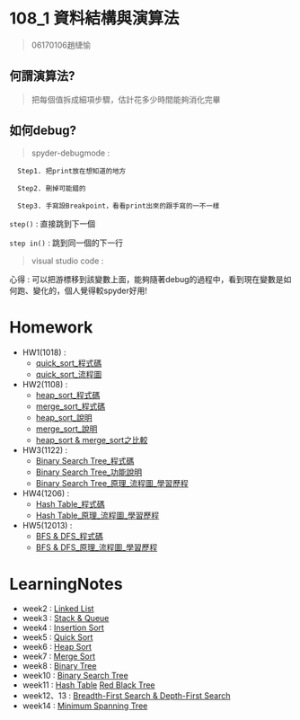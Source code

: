 # 108_1 資料結構與演算法
>06170106趙緁愉

## 何謂演算法?
>把每個值拆成細項步驟，估計花多少時間能夠消化完畢

## 如何debug?
  >spyder-debugmode :
  
      Step1. 把print放在想知道的地方             
      
      Step2. 刪掉可能錯的
    
      Step3. 手寫設Breakpoint，看看print出來的跟手寫的一不一樣
   
   `step()` : 直接跳到下一個
   
   `step in()` : 跳到同一個的下一行
   
   >visual studio code :
   
   心得 : 可以把游標移到該變數上面，能夠隨著debug的過程中，看到現在變數是如何跑、變化的，個人覺得較spyder好用!


# Homework
* HW1(1018) :
    * [quick_sort_程式碼](https://nbviewer.jupyter.org/github/zhaoqieyu/LearningNotes/blob/master/HW1/HW1_QuickSort.ipynb)
    * [quick_sort_流程圖](https://github.com/zhaoqieyu/LearningNotes/blob/master/HW1/%E6%B5%81%E7%A8%8B%E5%9C%96_Quick%20Sort.jpg)
* HW2(1108) :
    * [heap_sort_程式碼](https://github.com/zhaoqieyu/LearningNotes/blob/master/HW2/heap_sort_06170106.py)
    * [merge_sort_程式碼](https://github.com/zhaoqieyu/LearningNotes/blob/master/HW2/merge_sort_06170106.py)
    * [heap_sort_說明](https://github.com/zhaoqieyu/LearningNotes/blob/master/HW2/heap_sort_%E8%AA%AA%E6%98%8E.ipynb)
    * [merge_sort_說明](https://github.com/zhaoqieyu/LearningNotes/blob/master/HW2/merge_sort_%E8%AA%AA%E6%98%8E.ipynb)
    * [heap_sort & merge_sort之比較](https://github.com/zhaoqieyu/LearningNotes/blob/master/HW2/heap_sort%20%26%20merge_sort%E4%B9%8B%E6%AF%94%E8%BC%83.md)
* HW3(1122) :
    * [Binary Search Tree_程式碼](https://github.com/zhaoqieyu/LearningNotes/blob/master/HW3/binary_search_tree_06170106.py)
    * [Binary Search Tree_功能說明](https://github.com/zhaoqieyu/LearningNotes/blob/master/HW3/binary_search_tree_%E5%8A%9F%E8%83%BD%E8%AA%AA%E6%98%8E.ipynb)
    * [Binary Search Tree_原理_流程圖_學習歷程](https://github.com/zhaoqieyu/LearningNotes/blob/master/HW3/binary_search_tree_%E5%8E%9F%E7%90%86_%E6%B5%81%E7%A8%8B%E5%9C%96_%E5%AD%B8%E7%BF%92%E6%AD%B7%E7%A8%8B.ipynb)
* HW4(1206) :
    * [Hash Table_程式碼](https://github.com/zhaoqieyu/LearningNotes/blob/master/HW4/hash_table_06170106.py)
    * [Hash Table_原理_流程圖_學習歷程](https://github.com/zhaoqieyu/LearningNotes/blob/master/HW4/hash_table_%E5%8E%9F%E7%90%86_%E6%B5%81%E7%A8%8B%E5%9C%96_%E5%AD%B8%E7%BF%92%E6%AD%B7%E7%A8%8B.ipynb)
* HW5(12013) :
    * [BFS & DFS_程式碼](https://github.com/zhaoqieyu/LearningNotes/blob/master/HW5/BFS_06170106.py)
    * [BFS & DFS_原理_流程圖_學習歷程](https://github.com/zhaoqieyu/LearningNotes/blob/master/HW5/BFS_DFS_%E5%8E%9F%E7%90%86%26%E6%AF%94%E8%BC%83_%E6%B5%81%E7%A8%8B%E5%9C%96_%E5%AD%B8%E7%BF%92%E6%AD%B7%E7%A8%8B.ipynb)
    
# LearningNotes
* week2 :
[Linked List](https://github.com/zhaoqieyu/LearningNotes/tree/master/01_Linked%20List)
* week3 :
[Stack & Queue](https://github.com/zhaoqieyu/LearningNotes/tree/master/02_Stack%26Queue)
* week4 :
[Insertion Sort](https://github.com/zhaoqieyu/LearningNotes/tree/master/03_Insertion%20Sort)
* week5 :
[Quick Sort](https://github.com/zhaoqieyu/LearningNotes/tree/master/04_Quick%20Sort)
* week6 :
[Heap Sort](https://github.com/zhaoqieyu/LearningNotes/tree/master/05_Heap%20Sort)
* week7 :
[Merge Sort](https://github.com/zhaoqieyu/LearningNotes/tree/master/06_Merge%20Sort)
* week8 :
[Binary Tree](https://github.com/zhaoqieyu/LearningNotes/tree/master/07_Binary%20Tree)
* week10 :
[Binary Search Tree](https://github.com/zhaoqieyu/LearningNotes/tree/master/08_Binary%20Search%20Tree)
* week11 :
[Hash Table](https://github.com/zhaoqieyu/LearningNotes/tree/master/09_Hash%20Table)
[Red Black Tree](https://github.com/zhaoqieyu/LearningNotes/tree/master/10_Red%20Black%20Tree)
* week12、13 : 
[Breadth-First Search & Depth-First Search](https://github.com/zhaoqieyu/LearningNotes/tree/master/11_BFS_DFS)
* week14 :
[Minimum Spanning Tree](https://github.com/zhaoqieyu/LearningNotes/tree/master/12_Minimum%20Spanning%20Tree)
